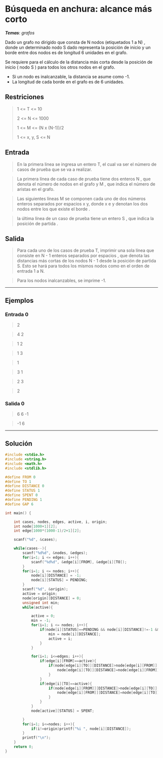 # Búsqueda en anchura: alcance más corto

_**Temas**_: _grafos_

Dado un grafo no dirigido que consta de N nodos (etiquetados 1 a N) , donde un determinado nodo S dado representa la posición de inicio y un borde entre dos nodos es de longitud 6 unidades en el grafo.

Se requiere para el cálculo de la distancia más corta desde la posición de inicio ( nodo S ) para todos los otros nodos en el grafo.

- Si un nodo es inalcanzable, la distancia se asume como -1.
- La longitud de cada borde en el grafo es de 6 unidades.

## Restriciones
> 1 <= T <= 10
>
> 2 <= N <= 1000
>
> 1 <= M <= (N x (N-1))/2
>
> 1 <= x, y, S <= N

## Entrada

> En la primera linea se ingresa un entero T, el cual va ser el número de casos de prueba que se va a realizar.

> La primera línea de cada caso de prueba tiene dos enteros N , que denota el número de nodos en el grafo y M , que indica el número de aristas en el grafo.

> Las siguientes líneas M se componen cada uno de dos números enteros separados por espacios x y, donde x e y denotan los dos nodos entre los que existe el borde .

>la última línea de un caso de prueba tiene un entero S , que indica la posición de partida .

## Salida

> Para cada uno de los casos de prueba T, imprimir una sola línea que consiste en N - 1 enteros separados por espacios , que denota las distancias más cortas de los nodos N - 1 desde la posición de partida S. Esto se hará para todos los mismos nodos como en el orden de entrada 1 a N.

> Para los nodos inalcanzables, se imprime -1.

---

## Ejemplos

### Entrada 0

> 2

> 4 2

> 1 2

> 1 3

> 1

> 3 1

> 2 3

>2

### Salida 0

> 6 6 -1

> -1 6

---

## Solución

```C
#include <stdio.h>
#include <string.h>
#include <math.h>
#include <stdlib.h>

#define FROM 0
#define TO 1
#define DISTANCE 0
#define STATUS 1
#define SPENT 0
#define PENDING 1
#define GAP 6

int main() {

	int cases, nodes, edges, active, i, origin;
	int node[1000+1][2];
	int edge[1000*(1000-1)/2+1][2];

	scanf("%d", &cases);

	while(cases--){
		scanf("%d%d", &nodes, &edges);
		for(i=1; i <= edges; i++){
			scanf("%d%d", &edge[i][FROM], &edge[i][TO]);
		}
		for(i=1; i <= nodes; i++){
			node[i][DISTANCE] = -1;
			node[i][STATUS] = PENDING;
		}
		scanf("%d", &origin);
        active = origin;
		node[origin][DISTANCE] = 0;
		unsigned int min;
		while(active){

			active = 0;
			min = -1;
			for(i=1; i <= nodes; i++){
				if(node[i][STATUS]==PENDING && node[i][DISTANCE]!=-1 && node[i][DISTANCE]<min){
					min = node[i][DISTANCE];
					active = i;
				}
			}

			for(i=1; i<=edges; i++){
				if(edge[i][FROM]==active){
					if(node[edge[i][TO]][DISTANCE]>node[edge[i][FROM]][DISTANCE]+GAP || node[edge[i][TO]][DISTANCE]==-1){
						node[edge[i][TO]][DISTANCE]=node[edge[i][FROM]][DISTANCE]+GAP;
					}
				}
				if(edge[i][TO]==active){
					if(node[edge[i][FROM]][DISTANCE]>node[edge[i][TO]][DISTANCE]+GAP || node[edge[i][FROM]][DISTANCE]==-1){
						node[edge[i][FROM]][DISTANCE]=node[edge[i][TO]][DISTANCE]+GAP;
					}
				}
			}
			node[active][STATUS] = SPENT;

		}
		for(i=1; i<=nodes; i++){
			if(i!=origin)printf("%i ", node[i][DISTANCE]);
		}
		printf("\n");
	}
    return 0;
}
```
